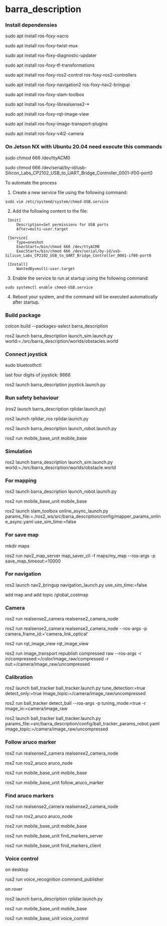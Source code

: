 # barra_description

### Install dependensies

sudo apt install ros-foxy-xacro

sudo apt install ros-foxy-twist-mux

sudo apt install ros-foxy-diagnostic-updater

sudo apt install ros-foxy-tf-transformations

sudo apt install ros-foxy-ros2-control ros-foxy-ros2-controllers

sudo apt install ros-foxy-navigation2 ros-foxy-nav2-bringup

sudo apt install ros-foxy-slam-toolbox

sudo apt install ros-foxy-librealsense2-*

sudo apt install ros-foxy-rqt-image-view

sudo apt install ros-foxy-image-transport-plugins

sudo apt install ros-foxy-v4l2-camera

### On Jetson NX with Ubuntu 20.04 need execute this commands

sudo chmod 666 /dev/ttyACM0

sudo chmod 666 /dev/serial/by-id/usb-Silicon_Labs_CP2102_USB_to_UART_Bridge_Controller_0001-if00-port0

To automate the process

 1. Create a new service file using the following command:
   ```
   sudo vim /etc/systemd/system/chmod-USB.service
   ```

 2. Add the following content to the file:
   ```
    [Unit]
        Description=Set permissions for USB ports
        After=multi-user.target

    [Service]
        Type=oneshot
        ExecStart=/bin/chmod 666 /dev/ttyACM0
        ExecStart=/bin/chmod 666 /dev/serial/by-id/usb-Silicon_Labs_CP2102_USB_to_UART_Bridge_Controller_0001-if00-port0

    [Install]
        WantedBy=multi-user.target

   ```

 3. Enable the service to run at startup using the following command:
   ```
   sudo systemctl enable chmod-USB.service
   ```
 4. Reboot your system, and the command will be executed automatically    after startup.


 
### Build package

colcon build --packages-select barra_description


ros2 launch barra_description launch_sim.launch.py world:=./src/barra_description/worlds/obstacles.world

### Connect joystick

sudo bluetoothctl

last four digits of joystick: 9866

ros2 launch barra_description joystick.launch.py


### Run safety behaviour


(ros2 launch barra_description rplidar.launch.py)

ros2 launch rplidar_ros rplidar.launch.py


ros2 launch barra_description launch_robot.launch.py


ros2 run mobile_base_unit mobile_base




### Simulation

ros2 launch barra_description launch_sim.launch.py world:=./src/barra_description/worlds/obstacle.world


### For mapping

ros2 launch barra_description launch_robot.launch.py


ros2 run mobile_base_unit mobile_base

ros2 launch slam_toolbox online_async_launch.py params_file:=./ros2_ws/src/barra_description/config/mapper_params_online_async.yaml use_sim_time:=false


### For save map 

mkdir maps 

ros2 run nav2_map_server map_saver_cli -f maps/my_map --ros-args -p save_map_timeout:=10000


### For navigation

ros2 launch nav2_bringup navigation_launch.py use_sim_time:=false

add map and add topic /global_costmap


### Camera


ros2 run realsense2_camera realsense2_camera_node


ros2 run realsense2_camera realsense2_camera_node --ros-args -p camera_frame_id:='camera_link_optical'

ros2 run rqt_image_view rqt_image_view

ros2 run image_transport republish compressed raw --ros-args -r in/compressed:=/color/image_raw/compressed -r out:=/camera/image_raw/uncompressed

### Calibration

ros2 launch ball_tracker ball_tracker.launch.py tune_detection:=true detect_only:=true image_topic:=/camera/image_raw/uncompressed

ros2 run ball_tracker detect_ball --ros-args -p tuning_mode:=true -r image_in:=camera/image_raw

ros2 launch ball_tracker ball_tracker.launch.py params_file:=src/barra_description/config/ball_tracker_params_robot.yaml image_topic:=/camera/image_raw/uncompressed


### Follow aruco marker

ros2 run realsense2_camera realsense2_camera_node

ros2 run ros2_aruco aruco_node

ros2 run mobile_base_unit mobile_base

ros2 run mobile_base_unit follow_aruco_marker

### Find aruco markers

ros2 run realsense2_camera realsense2_camera_node

ros2 run ros2_aruco aruco_node

ros2 run mobile_base_unit mobile_base

ros2 run mobile_base_unit find_markers_server

ros2 run mobile_base_unit find_markers_client


### Voice control 

on desktop

rus2 run voice_recognition command_publisher

on rover

ros2 launch barra_description rplidar.launch.py

ros2 run mobile_base_unit mobile_base

ros2 run mobile_base_unit voice_control
